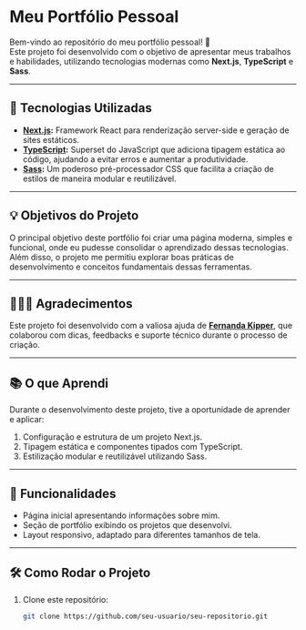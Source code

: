 # Meu Portfólio Pessoal

Bem-vindo ao repositório do meu portfólio pessoal! 🎉  
Este projeto foi desenvolvido com o objetivo de apresentar meus trabalhos e habilidades, utilizando tecnologias modernas como **Next.js**, **TypeScript** e **Sass**.  

---

## 🚀 Tecnologias Utilizadas

- **[Next.js](https://nextjs.org/):** Framework React para renderização server-side e geração de sites estáticos.  
- **[TypeScript](https://www.typescriptlang.org/):** Superset do JavaScript que adiciona tipagem estática ao código, ajudando a evitar erros e aumentar a produtividade.  
- **[Sass](https://sass-lang.com/):** Um poderoso pré-processador CSS que facilita a criação de estilos de maneira modular e reutilizável.  

---

## 💡 Objetivos do Projeto

O principal objetivo deste portfólio foi criar uma página moderna, simples e funcional, onde eu pudesse consolidar o aprendizado dessas tecnologias. Além disso, o projeto me permitiu explorar boas práticas de desenvolvimento e conceitos fundamentais dessas ferramentas.

---

## 🧑‍🤝‍🧑 Agradecimentos

Este projeto foi desenvolvido com a valiosa ajuda de **[Fernanda Kipper](https://www.linkedin.com/in/fernandakipper/)**, que colaborou com dicas, feedbacks e suporte técnico durante o processo de criação.  

---

## 📚 O que Aprendi

Durante o desenvolvimento deste projeto, tive a oportunidade de aprender e aplicar:  
1. Configuração e estrutura de um projeto Next.js.  
2. Tipagem estática e componentes tipados com TypeScript.  
3. Estilização modular e reutilizável utilizando Sass.  

---

## 🌟 Funcionalidades

- Página inicial apresentando informações sobre mim.  
- Seção de portfólio exibindo os projetos que desenvolvi.  
- Layout responsivo, adaptado para diferentes tamanhos de tela.  

---

## 🛠️ Como Rodar o Projeto

1. Clone este repositório:  
   ```bash
   git clone https://github.com/seu-usuario/seu-repositorio.git
